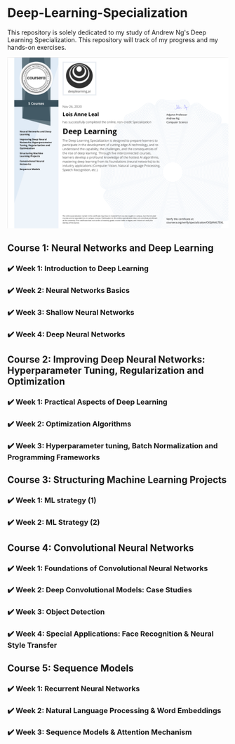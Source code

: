 # Deep-Learning-Specialization
This repository is solely dedicated to my study of Andrew Ng's Deep Learning Specialization. This repository will track of my progress and my hands-on exercises.

![Cert](https://github.com/lbleal1/Deep-Learning-Specialization/blob/master/assets/dl-sp.png)

## Course 1: Neural Networks and Deep Learning
### :heavy_check_mark: Week 1: Introduction to Deep Learning
### :heavy_check_mark: Week 2: Neural Networks Basics
### :heavy_check_mark: Week 3: Shallow Neural Networks
### :heavy_check_mark: Week 4: Deep Neural Networks


## Course 2: Improving Deep Neural Networks: Hyperparameter Tuning, Regularization and Optimization
### :heavy_check_mark: Week 1: Practical Aspects of Deep Learning
### :heavy_check_mark: Week 2: Optimization Algorithms
### :heavy_check_mark: Week 3: Hyperparameter tuning, Batch Normalization and Programming Frameworks

## Course 3: Structuring Machine Learning Projects
### :heavy_check_mark: Week 1: ML strategy (1)
### :heavy_check_mark: Week 2: ML Strategy (2) 
 
## Course 4: Convolutional Neural Networks
### :heavy_check_mark: Week 1: Foundations of Convolutional Neural Networks
### :heavy_check_mark: Week 2: Deep Convolutional Models: Case Studies
### :heavy_check_mark: Week 3: Object Detection
### :heavy_check_mark: Week 4: Special Applications: Face Recognition & Neural Style Transfer

## Course 5: Sequence Models
### :heavy_check_mark: Week 1: Recurrent Neural Networks
### :heavy_check_mark: Week 2: Natural Language Processing & Word Embeddings
### :heavy_check_mark: Week 3: Sequence Models & Attention Mechanism
